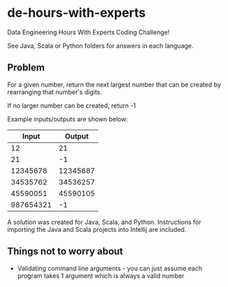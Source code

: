 # de-hours-with-experts
Data Engineering Hours With Experts Coding Challenge!

See Java, Scala or Python folders for answers in each language.

## Problem

For a given number, return the next largest number that can be created by rearranging that number's digits.

If no larger number can be created, return -1

Example inputs/outputs are shown below:

|Input|Output|
|----|----|
|12|21|
|21|-1|
|12345678|12345687|
|34535762|34536257|
|45590051|45590105|
|987654321|-1|

A solution was created for Java, Scala, and Python. Instructions for importing the Java and Scala projects into Intellij are included.

## Things not to worry about
 * Validating command line arguments - you can just assume each program takes 1 argument which is always a valid number


